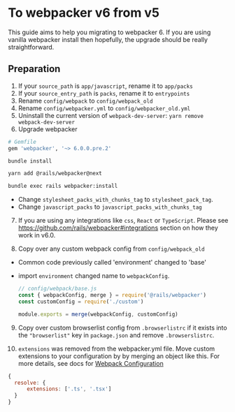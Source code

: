 # To webpacker v6 from v5

This guide aims to help you migrating to webpacker 6. If you are using
vanilla webpacker install then hopefully, the upgrade should be really
straightforward.

## Preparation

1. If your `source_path` is `app/javascript`, rename it to `app/packs`
2. If your `source_entry_path` is `packs`, rename it to `entrypoints`
3. Rename `config/webpack` to `config/webpack_old`
4. Rename `config/webpacker.yml` to `config/webpacker_old.yml`
5. Uninstall the current version of `webpack-dev-server`: `yarn remove webpack-dev-server`
6. Upgrade webpacker

  ```ruby
  # Gemfile
  gem 'webpacker', '~> 6.0.0.pre.2'
  ```

  ```bash
  bundle install
  ```

  ```bash
  yarn add @rails/webpacker@next
  ```

  ```bash
  bundle exec rails webpacker:install
  ```

- Change `stylesheet_packs_with_chunks_tag` to `stylesheet_pack_tag`.
- Change `javascript_packs` to `javascript_packs_with_chunks_tag`

7. If you are using any integrations like `css`, `React` or `TypeScript`. Please see https://github.com/rails/webpacker#integrations section on how they work in v6.0.

8. Copy over any custom webpack config from `config/webpack_old`

- Common code previously called 'environment' changed to 'base' 
- import `environment` changed name to `webpackConfig`.

  ```js
  // config/webpack/base.js
  const { webpackConfig, merge } = require('@rails/webpacker')
  const customConfig = require('./custom')

  module.exports = merge(webpackConfig, customConfig)
  ```

9. Copy over custom browserlist config from `.browserlistrc` if it exists into the `"browserlist"` key in `package.json` and remove `.browserslistrc`.

10. `extensions` was removed from the webpacker.yml file. Move custom extensions to
  your configuration by by merging an object like this. For more details, see docs for 
  [Webpack Configuration](https://github.com/rails/webpacker/blob/master/README.md#webpack-configuration)
```js
{
  resolve: {
      extensions: ['.ts', '.tsx']
  }
}
```
